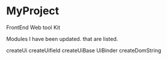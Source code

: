 # MyProject

FrontEnd Web tool Kit 

Modules I have been updated. that are listed.

createUi
createUifield
createUiBase
UiBinder
createDomString

